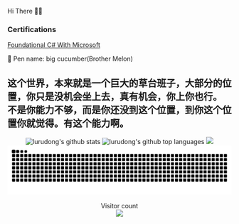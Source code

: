 Hi There 👋😋


### Certifications
[Foundational C# With Microsoft](https://www.freecodecamp.org/certification/fcc11dfb0fa-f524-4b93-a8b9-9e439b28e223/foundational-c-sharp-with-microsoft)

🚀 Pen name: big cucumber(Brother Melon)

这个世界，本来就是一个巨大的草台班子，大部分的位置，你只是没机会坐上去，真有机会，你上你也行。
不是你能力不够，而是你还没到这个位置，到你这个位置你就觉得。有这个能力啊。
---

<p align="center"> 
  <img height="180em" src="https://github-readme-stats.vercel.app/api?username=lurudong&show_icons=true&bg_color=0,EC6C6C,FFD479,FFFC79,73FA79&theme=graywhite&layout=compact&count_private=true" alt="lurudong's github stats" />
  <img height="180em" src="https://github-readme-stats.vercel.app/api/top-langs/?username=lurudong&show_icons=true&bg_color=0,73FA79,73FDFF,D783FF&theme=graywhite&layout=compact&count_private=true" alt="lurudong's github top languages" />
  
  <img src="https://github-profile-trophy.vercel.app/?username=lurudong&theme=monokai&column=8&no-frame=true&no-bg=true" />
  <picture>
    <source media="(prefers-color-scheme: dark)" srcset="dist/github-snake-dark.svg" />
    <!--<source media="(prefers-color-scheme: light)" srcset="dist/github-snake.svg" />-->
    <img alt="github-snake" src="dist/github-snake.svg" />
  </picture>
</p>

<p align="center">
  Visitor count<br>
  <img src="https://profile-counter.glitch.me/lurudong/count.svg" />
</p>

<!--[![GitHub Trends SVG](https://api.githubtrends.io/user/svg/lurudong/langs?time_range=one_year&include_private=True&compact=True&theme=dark)](https://githubtrends.io)-->

<!--
![github-wrapped](https://user-images.githubusercontent.com/13188169/208610932-a5640923-86b7-44ce-af8c-2892dd364f3f.png)

[![GitHub Trends SVG](https://api.githubtrends.io/user/svg/lurudong/langs?time_range=one_year&include_private=True&compact=True&theme=dark)](https://githubtrends.io)-->

<!--
**lurudong/lurudong** is a ✨ _special_ ✨ repository because its `README.md` (this file) appears on your GitHub profile.

Here are some ideas to get you started:

- 👯 I’m looking to collaborate on ...

- 💬 Ask me about ...
- 📫 How to reach me: ...
- 😄 Pronouns: ...
-->
